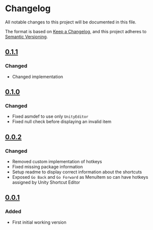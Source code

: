# Changelog
All notable changes to this project will be documented in this file.

The format is based on [Keep a Changelog](https://keepachangelog.com/en/1.0.0/),
and this project adheres to [Semantic Versioning](https://semver.org/spec/v2.0.0.html).

## [0.1.1]
### Changed
- Changed implementation

## [0.1.0]
### Changed
- Fixed asmdef to use only `UnityEditor`
- Fixed null check before displaying an invalid item

## [0.0.2]
### Changed
- Removed custom implementation of hotkeys
- Fixed missing package information
- Setup readme to display correct information about the shortcuts
- Exposed `Go Back` and `Go Forward` as MenuItem so can have hotkeys assigned by Unity Shortcut Editor


## [0.0.1]
### Added 
 - First initial working version

[0.1.1]: https://github.com/brunomikoski/UnityHistoryPanel/releases/tag/v0.1.1
[0.1.0]: https://github.com/brunomikoski/UnityHistoryPanel/releases/tag/v0.1.0
[0.0.2]: https://github.com/brunomikoski/UnityHistoryPanel/releases/tag/v0.0.2
[0.0.1]: https://github.com/brunomikoski/UnityHistoryPanel/releases/tag/v0.0.1



